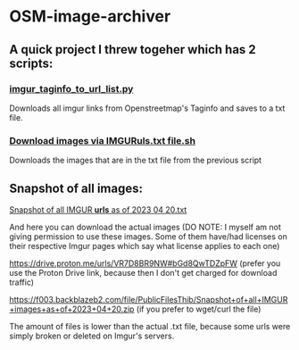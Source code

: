# OSM-image-archiver
## A quick project I threw togeher which has 2 scripts:

### [imgur_taginfo_to_url_list.py](imgur_taginfo_to_url_list.py)

Downloads all imgur links from Openstreetmap's Taginfo and saves to a txt file.
  
### [Download images via IMGURuls.txt file.sh](Download%20images%20via%20IMGURuls.txt%20file.sh)
Downloads the images that are in the txt file from the previous script

## Snapshot of all images:

[Snapshot of all IMGUR **urls** as of 2023 04 20.txt](Snapshot%20of%20all%20IMGUR%20**urls**%20as%20of%202023%2004%2020.txt)

And here you can download the actual images (DO NOTE: I myself am not giving permission to use these images. Some of them have/had licenses on their respective Imgur pages which say what license applies to each one)

https://drive.proton.me/urls/VR7D8BR9NW#bGd8QwTDZpFW
(prefer you use the Proton Drive link, because then I don't get charged for download traffic)

https://f003.backblazeb2.com/file/PublicFilesThib/Snapshot+of+all+IMGUR+images+as+of+2023+04+20.zip
(if you prefer to wget/curl the file)

The amount of files is lower than the actual .txt file, because some urls were simply broken or deleted on Imgur's servers.
